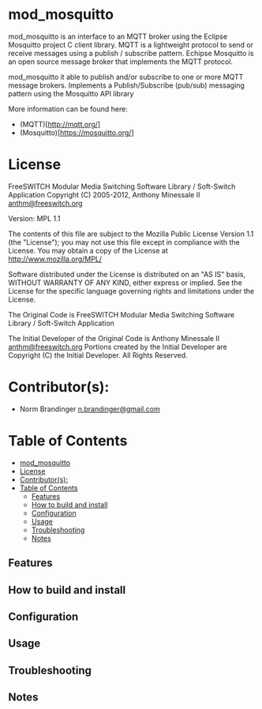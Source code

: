 # mod_mosquitto

mod_mosquitto is an interface to an MQTT broker using the Eclipse Mosquitto project C client library.  MQTT is a lightweight protocol to send or receive messages using a publish / subscribe pattern.  Echipse Mosquitto is an open source message broker that implements the MQTT protocol.

mod_mosquitto it able to publish and/or subscribe to one or more MQTT message brokers.
Implements a Publish/Subscribe (pub/sub) messaging pattern using the Mosquitto API library

More information can be found here:

* (MQTT)[http://mqtt.org/]
* (Mosquitto)[https://mosquitto.org/]

# License

FreeSWITCH Modular Media Switching Software Library / Soft-Switch Application
Copyright (C) 2005-2012, Anthony Minessale II <anthm@freeswitch.org>

Version: MPL 1.1

The contents of this file are subject to the Mozilla Public License Version 1.1 (the "License"); you may not use this file except in compliance with the License. You may obtain a copy of the License at http://www.mozilla.org/MPL/

Software distributed under the License is distributed on an "AS IS" basis, WITHOUT WARRANTY OF ANY KIND, either express or implied. See the License for the specific language governing rights and limitations under the License.

The Original Code is FreeSWITCH Modular Media Switching Software Library / Soft-Switch Application

The Initial Developer of the Original Code is Anthony Minessale II <anthm@freeswitch.org>
Portions created by the Initial Developer are Copyright (C) the Initial Developer. All Rights Reserved.

# Contributor(s):
* Norm Brandinger <n.brandinger@gmail.com>

# Table of Contents
- [mod_mosquitto](#mod_mosquitto)
- [License](#license)
- [Contributor(s):](#contributors)
- [Table of Contents](#table-of-contents)
  - [Features](#features)
  - [How to build and install](#how-to-build-and-install)
  - [Configuration](#configuration)
  - [Usage](#usage)
  - [Troubleshooting](#troubleshooting)
  - [Notes](#notes)

## Features
## How to build and install
## Configuration
## Usage
## Troubleshooting
## Notes
 